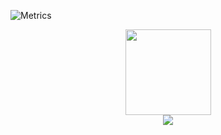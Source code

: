 ![Metrics](https://metrics.lecoq.io/LZhenSheng?template=classic&base.indepth=false&base.hireable=false&config.timezone=Asia%2FShanghai)

<div align="center"> <img height="137px" src="https://github-readme-stats.vercel.app/api?username=LZhenSheng&hide_title=true&hide_border=true&show_icons=trueline_height=21&text_color=000&icon_color=000&bg_color=0,ea6161,ffc64d,fffc4d,52fa5a&theme=graywhite" /> </div>

<div align="center"> <img src="https://github-readme-stats.vercel.app/api/top-langs/?username=LZhenSheng&hide_title=true&hide_border=true&layout=compact&langs_count=6&text_color=000&icon_color=fff&bg_color=0,52fa5a,4dfcff,c64dff&theme=graywhite" /> </div>
